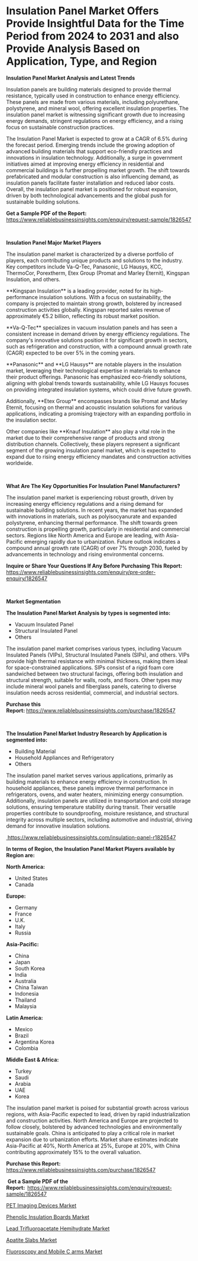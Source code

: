 <p><h1>Insulation Panel Market Offers Provide Insightful Data for the Time Period from 2024 to 2031 and also Provide Analysis Based on Application, Type, and Region</h1></p><p><strong>Insulation Panel Market Analysis and Latest Trends</strong></p>
<p><p>Insulation panels are building materials designed to provide thermal resistance, typically used in construction to enhance energy efficiency. These panels are made from various materials, including polyurethane, polystyrene, and mineral wool, offering excellent insulation properties. The insulation panel market is witnessing significant growth due to increasing energy demands, stringent regulations on energy efficiency, and a rising focus on sustainable construction practices.</p><p>The Insulation Panel Market is expected to grow at a CAGR of 6.5% during the forecast period. Emerging trends include the growing adoption of advanced building materials that support eco-friendly practices and innovations in insulation technology. Additionally, a surge in government initiatives aimed at improving energy efficiency in residential and commercial buildings is further propelling market growth. The shift towards prefabricated and modular construction is also influencing demand, as insulation panels facilitate faster installation and reduced labor costs. Overall, the insulation panel market is positioned for robust expansion, driven by both technological advancements and the global push for sustainable building solutions.</p></p>
<p><strong>Get a Sample PDF of the Report:&nbsp;</strong> <a href="https://www.reliablebusinessinsights.com/enquiry/request-sample/1826547?utm_campaign=1094&utm_medium=2&utm_source=Github&utm_content=ia&utm_term=10112024&utm_id=insulation-panel">https://www.reliablebusinessinsights.com/enquiry/request-sample/1826547</a></p>
<p>&nbsp;</p>
<p><strong>Insulation Panel Major Market Players</strong></p>
<p><p>The insulation panel market is characterized by a diverse portfolio of players, each contributing unique products and solutions to the industry. Key competitors include Va-Q-Tec, Panasonic, LG Hausys, KCC, ThermoCor, Porextherm, Etex Group (Promat and Marley Eternit), Kingspan Insulation, and others. </p><p>**Kingspan Insulation** is a leading provider, noted for its high-performance insulation solutions. With a focus on sustainability, the company is projected to maintain strong growth, bolstered by increased construction activities globally. Kingspan reported sales revenue of approximately €5.2 billion, reflecting its robust market position.</p><p>**Va-Q-Tec** specializes in vacuum insulation panels and has seen a consistent increase in demand driven by energy efficiency regulations. The company's innovative solutions position it for significant growth in sectors, such as refrigeration and construction, with a compound annual growth rate (CAGR) expected to be over 5% in the coming years.</p><p>**Panasonic** and **LG Hausys** are notable players in the insulation market, leveraging their technological expertise in materials to enhance their product offerings. Panasonic has emphasized eco-friendly solutions, aligning with global trends towards sustainability, while LG Hausys focuses on providing integrated insulation systems, which could drive future growth.</p><p>Additionally, **Etex Group** encompasses brands like Promat and Marley Eternit, focusing on thermal and acoustic insulation solutions for various applications, indicating a promising trajectory with an expanding portfolio in the insulation sector.</p><p>Other companies like **Knauf Insulation** also play a vital role in the market due to their comprehensive range of products and strong distribution channels. Collectively, these players represent a significant segment of the growing insulation panel market, which is expected to expand due to rising energy efficiency mandates and construction activities worldwide.</p></p>
<p>&nbsp;</p>
<p><strong>What Are The Key Opportunities For Insulation Panel Manufacturers?</strong></p>
<p><p>The insulation panel market is experiencing robust growth, driven by increasing energy efficiency regulations and a rising demand for sustainable building solutions. In recent years, the market has expanded with innovations in materials, such as polyisocyanurate and expanded polystyrene, enhancing thermal performance. The shift towards green construction is propelling growth, particularly in residential and commercial sectors. Regions like North America and Europe are leading, with Asia-Pacific emerging rapidly due to urbanization. Future outlook indicates a compound annual growth rate (CAGR) of over 7% through 2030, fueled by advancements in technology and rising environmental concerns.</p></p>
<p><strong>Inquire or Share Your Questions If Any Before Purchasing This Report:</strong> <a href="https://www.reliablebusinessinsights.com/enquiry/pre-order-enquiry/1826547?utm_campaign=1094&utm_medium=2&utm_source=Github&utm_content=ia&utm_term=10112024&utm_id=insulation-panel">https://www.reliablebusinessinsights.com/enquiry/pre-order-enquiry/1826547</a></p>
<p>&nbsp;</p>
<p><strong>Market Segmentation</strong></p>
<p><strong>The Insulation Panel Market Analysis by types is segmented into:</strong></p>
<p><ul><li>Vacuum Insulated Panel</li><li>Structural Insulated Panel</li><li>Others</li></ul></p>
<p><p>The insulation panel market comprises various types, including Vacuum Insulated Panels (VIPs), Structural Insulated Panels (SIPs), and others. VIPs provide high thermal resistance with minimal thickness, making them ideal for space-constrained applications. SIPs consist of a rigid foam core sandwiched between two structural facings, offering both insulation and structural strength, suitable for walls, roofs, and floors. Other types may include mineral wool panels and fiberglass panels, catering to diverse insulation needs across residential, commercial, and industrial sectors.</p></p>
<p><strong>Purchase this Report:&nbsp;</strong><a href="https://www.reliablebusinessinsights.com/purchase/1826547?utm_campaign=1094&utm_medium=2&utm_source=Github&utm_content=ia&utm_term=10112024&utm_id=insulation-panel">https://www.reliablebusinessinsights.com/purchase/1826547</a></p>
<p>&nbsp;</p>
<p><strong>The Insulation Panel Market Industry Research by Application is segmented into:</strong></p>
<p><ul><li>Building Material</li><li>Household Appliances and Refrigeratory</li><li>Others</li></ul></p>
<p><p>The insulation panel market serves various applications, primarily as building materials to enhance energy efficiency in construction. In household appliances, these panels improve thermal performance in refrigerators, ovens, and water heaters, minimizing energy consumption. Additionally, insulation panels are utilized in transportation and cold storage solutions, ensuring temperature stability during transit. Their versatile properties contribute to soundproofing, moisture resistance, and structural integrity across multiple sectors, including automotive and industrial, driving demand for innovative insulation solutions.</p></p>
<p><a href="https://www.reliablebusinessinsights.com/insulation-panel-r1826547?utm_campaign=1094&utm_medium=2&utm_source=Github&utm_content=ia&utm_term=10112024&utm_id=insulation-panel">&nbsp;https://www.reliablebusinessinsights.com/insulation-panel-r1826547</a></p>
<p><strong>In terms of Region, the Insulation Panel Market Players available by Region are:</strong></p>
<p>
    <p> <strong> North America: </strong>
        <ul>
            <li>United States</li>
            <li>Canada</li>
        </ul>
        </p> 
    <p> <strong> Europe: </strong>
        <ul>
            <li>Germany</li>
            <li>France</li>
            <li>U.K.</li>
            <li>Italy</li>
            <li>Russia</li>
        </ul>
        </p> 
    <p> <strong> Asia-Pacific: </strong>
        <ul>
            <li>China</li>
            <li>Japan</li>
            <li>South Korea</li>
            <li>India</li>
            <li>Australia</li>
            <li>China Taiwan</li>
            <li>Indonesia</li>
            <li>Thailand</li>
            <li>Malaysia</li>
        </ul>
        </p> 
    <p> <strong> Latin America: </strong>
        <ul>
            <li>Mexico</li>
            <li>Brazil</li>
            <li>Argentina Korea</li>
            <li>Colombia</li>
        </ul>
        </p> 
    <p> <strong> Middle East & Africa: </strong>
        <ul>
            <li>Turkey</li>
            <li>Saudi</li>
            <li>Arabia</li>
            <li>UAE</li>
            <li>Korea</li>
        </ul>
    </p>
    </p>
<p><p>The insulation panel market is poised for substantial growth across various regions, with Asia-Pacific expected to lead, driven by rapid industrialization and construction activities. North America and Europe are projected to follow closely, bolstered by advanced technologies and environmentally sustainable goals. China is anticipated to play a critical role in market expansion due to urbanization efforts. Market share estimates indicate Asia-Pacific at 40%, North America at 25%, Europe at 20%, with China contributing approximately 15% to the overall valuation.</p></p>
<p><strong>Purchase this Report: </strong><a href="https://www.reliablebusinessinsights.com/purchase/1826547?utm_campaign=1094&utm_medium=2&utm_source=Github&utm_content=ia&utm_term=10112024&utm_id=insulation-panel">https://www.reliablebusinessinsights.com/purchase/1826547</a></p>
<p>&nbsp;<strong>Get a Sample PDF of the Report:&nbsp;&nbsp;</strong><a href="https://www.reliablebusinessinsights.com/enquiry/request-sample/1826547?utm_campaign=1094&utm_medium=2&utm_source=Github&utm_content=ia&utm_term=10112024&utm_id=insulation-panel">https://www.reliablebusinessinsights.com/enquiry/request-sample/1826547</a></p>
<p><strong></strong></p>
<p><p><a href="https://issuu.com/reportprime-2/docs/pet-imaging-devices-market-size-203_8da34a8e501018?utm_campaign=1094&utm_medium=2&utm_source=Github&utm_content=ia&utm_term=10112024&utm_id=insulation-panel">PET Imaging Devices Market</a></p><p><a href="https://github.com/rieuydbalon3b/Market-Research-Report-List-1/blob/main/phenolic-insulation-boards-market.md?utm_campaign=1094&utm_medium=2&utm_source=Github&utm_content=ia&utm_term=10112024&utm_id=insulation-panel">Phenolic Insulation Boards Market</a></p><p><a href="https://www.linkedin.com/pulse/global-lead-trifluoroacetate-hemihydrate-market-opportunities-fkufe?utm_campaign=1094&utm_medium=2&utm_source=Github&utm_content=ia&utm_term=10112024&utm_id=insulation-panel">Lead Trifluoroacetate Hemihydrate Market</a></p><p><a href="https://www.linkedin.com/pulse/global-apatite-slabs-market-opportunities-challenges2024-2031-sxmue?utm_campaign=1094&utm_medium=2&utm_source=Github&utm_content=ia&utm_term=10112024&utm_id=insulation-panel">Apatite Slabs Market</a></p><p><a href="https://issuu.com/reportprime-2/docs/fluoroscopy-and-mobile-c-arms-marke_32d18550d44b0f?utm_campaign=1094&utm_medium=2&utm_source=Github&utm_content=ia&utm_term=10112024&utm_id=insulation-panel">Fluoroscopy and Mobile C arms Market</a></p></p>